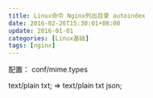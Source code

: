 ```yaml
---
title: Linux命令 Nginx列出目录 autoindex
date: 2016-02-26T15:30:01+08:00
update: 2016-01-01
categories: [Linux基础]
tags: [nginx]
---
```


配置：  conf/mime.types

text/plain   txt;  => text/plain   txt json;
